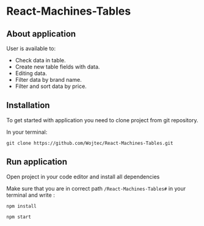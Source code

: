 # React-Machines-Tables

## About application

User is available to:

- Check data in table.
- Create new table fields with data.
- Editing data.
- Filter data by brand name.
- Filter and sort data by price.

## Installation

To get started with application you need to clone project from git repository.

In your terminal:

```
git clone https://github.com/Wojtec/React-Machines-Tables.git
```

## Run application

Open project in your code editor and install all dependencies

Make sure that you are in correct path `/React-Machines-Tables#` in your terminal and write :

```
npm install
```

```
npm start
```
